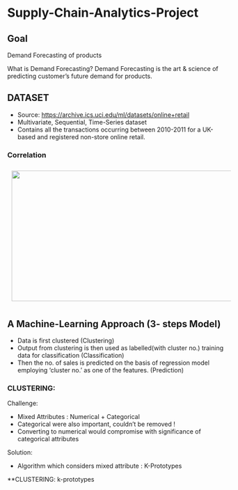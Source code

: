 # Supply-Chain-Analytics-Project

 ## Goal
  Demand Forecasting of products
  
  What is Demand Forecasting?
    Demand Forecasting is the art & science of predicting customer’s future demand  for  products.
 
 ## DATASET
 - Source: https://archive.ics.uci.edu/ml/datasets/online+retail
 - Multivariate, Sequential, Time-Series dataset
 - Contains all the transactions occurring between 2010-2011 for a UK-based and registered non-store online retail.
### Correlation
<p align="center">
<img src="https://github.com/Oprishri/Supply-Chain-Analytics-Project/blob/master/images/correlation.PNG" alt="" width="600" height="300" style="vertical-align:top; margin:10px">
 </p>
 
## A Machine-Learning Approach (3- steps Model)

- Data is first clustered (Clustering)
- Output from clustering is then used as labelled(with cluster no.) training data for classification (Classification)
- Then the no. of sales is predicted on the basis of regression model employing ‘cluster no.’ as one of the features. (Prediction)

### CLUSTERING:
 Challenge:
 - Mixed Attributes : Numerical + Categorical
 - Categorical were also important, couldn’t be removed !
 - Converting to numerical would compromise with significance of categorical attributes 
 
Solution:
 - Algorithm which considers mixed attribute : K-Prototypes

**CLUSTERING: k-prototypes



